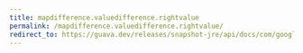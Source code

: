 ```yaml
---
title: mapdifference.valuedifference.rightvalue
permalink: /mapdifference.valuedifference.rightvalue/
redirect_to: https://guava.dev/releases/snapshot-jre/api/docs/com/google/common/collect/MapDifference.ValueDifference.html#rightValue--
---
```


